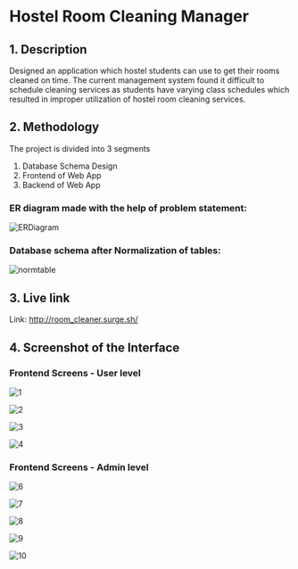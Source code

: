 # **Hostel Room Cleaning Manager**

## **1. Description**
Designed an application which hostel students can use to get their rooms cleaned on time. The current management system found it difficult to schedule cleaning services as students have varying class schedules which resulted in improper utilization of hostel room cleaning services.

## **2. Methodology** 
The project is divided into 3 segments
1. Database Schema Design
2. Frontend of Web App
3. Backend of Web App

### ER diagram made with the help of problem statement:

![ERDiagram](https://user-images.githubusercontent.com/110824426/206792846-a1845450-730c-494f-bd01-e8139896850b.png)

### Database schema after Normalization of tables:

![normtable](https://user-images.githubusercontent.com/110824426/206792849-84be9296-8158-4021-a8a7-8667a0f8b2ff.png)

## **3. Live link**
Link: http://room_cleaner.surge.sh/

## **4. Screenshot of the Interface**

### Frontend Screens - User level
![1](https://user-images.githubusercontent.com/110824426/206792798-aee43ba4-d8b5-4479-872b-a104d2c798b1.png)

![2](https://user-images.githubusercontent.com/110824426/206794085-57d270b7-2e42-45f8-9292-d812b7859cdb.png)

![3](https://user-images.githubusercontent.com/110824426/206794089-3294b98a-9005-49e6-abfd-64645b6eebfc.png)

![4](https://user-images.githubusercontent.com/110824426/206794093-f0027e35-3c4d-4365-9b24-10e36784f626.png)

### Frontend Screens - Admin level

![6](https://user-images.githubusercontent.com/110824426/206792823-49cb26bd-0242-466c-9f8c-5789e59b0a88.png)

![7](https://user-images.githubusercontent.com/110824426/206792828-752f8936-f998-4a24-b4a2-544b22a43e0a.png)

![8](https://user-images.githubusercontent.com/110824426/206792833-b0900b58-9163-45a3-8677-e26b9a2af644.png)

![9](https://user-images.githubusercontent.com/110824426/206792835-4f005607-37ad-4788-acdc-43fa46386d16.png)

![10](https://user-images.githubusercontent.com/110824426/206792843-a387059b-9b0b-4b49-9a8d-08e33f2e595e.png)
